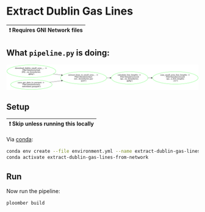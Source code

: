 # Extract Dublin Gas Lines

| :exclamation:  Requires GNI Network files |
|-------------------------------------------|

## What `pipeline.py` is doing:

![pipeline.png](pipeline.png)

## Setup

| :exclamation:  Skip unless running this locally |
|-------------------------------------------------|

Via [conda](https://github.com/conda-forge/miniforge):

```bash
conda env create --file environment.yml --name extract-dublin-gas-lines-from-network
conda activate extract-dublin-gas-lines-from-network
```

## Run 

Now run the pipeline:

```bash
ploomber build
```
